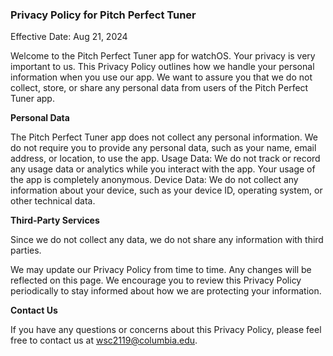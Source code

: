 ### **Privacy Policy for Pitch Perfect Tuner**

Effective Date: Aug 21, 2024

Welcome to the Pitch Perfect Tuner app for watchOS. Your privacy is very important to us. This Privacy Policy outlines how we handle your personal information when you use our app. We want to assure you that we do not collect, store, or share any personal data from users of the Pitch Perfect Tuner app.

**Personal Data**

The Pitch Perfect Tuner app does not collect any personal information. We do not require you to provide any personal data, such as your name, email address, or location, to use the app.
Usage Data: We do not track or record any usage data or analytics while you interact with the app. Your usage of the app is completely anonymous.
Device Data: We do not collect any information about your device, such as your device ID, operating system, or other technical data.

**Third-Party Services**

Since we do not collect any data, we do not share any information with third parties.

We may update our Privacy Policy from time to time. Any changes will be reflected on this page. We encourage you to review this Privacy Policy periodically to stay informed about how we are protecting your information.

**Contact Us**

If you have any questions or concerns about this Privacy Policy, please feel free to contact us at wsc2119@columbia.edu.

